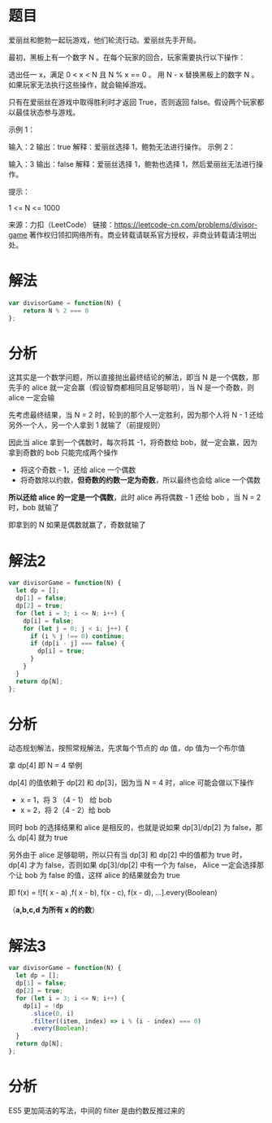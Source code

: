 
# 题目

爱丽丝和鲍勃一起玩游戏，他们轮流行动。爱丽丝先手开局。

最初，黑板上有一个数字 N 。在每个玩家的回合，玩家需要执行以下操作：

选出任一 x，满足 0 < x < N 且 N % x == 0 。
用 N - x 替换黑板上的数字 N 。
如果玩家无法执行这些操作，就会输掉游戏。

只有在爱丽丝在游戏中取得胜利时才返回 True，否则返回 false。假设两个玩家都以最佳状态参与游戏。

 

示例 1：

输入：2
输出：true
解释：爱丽丝选择 1，鲍勃无法进行操作。
示例 2：

输入：3
输出：false
解释：爱丽丝选择 1，鲍勃也选择 1，然后爱丽丝无法进行操作。


提示：

1 <= N <= 1000

来源：力扣（LeetCode）
链接：https://leetcode-cn.com/problems/divisor-game
著作权归领扣网络所有。商业转载请联系官方授权，非商业转载请注明出处。

# 解法

```javascript
var divisorGame = function(N) {
    return N % 2 === 0
};
```

# 分析

这其实是一个数学问题，所以直接抛出最终结论的解法，即当 N 是一个偶数，那 先手的 alice 就一定会赢（假设智商都相同且足够聪明），当 N 是一个奇数，则 alice 一定会输

先考虑最终结果，当 N = 2 时，轮到的那个人一定胜利，因为那个人将 N - 1 还给另外一个人，另一个人拿到 1 就输了（前提规则）

因此当 alice 拿到一个偶数时，每次将其 -1，将奇数给 bob，就一定会赢，因为拿到奇数的 bob 只能完成两个操作

* 将这个奇数 - 1，还给 alice 一个偶数
* 将奇数除以约数，**但奇数的约数一定为奇数**，所以最终也会给 alice 一个偶数

**所以还给 alice 的一定是一个偶数**，此时 alice 再将偶数 - 1 还给 bob ，当 N = 2 时，bob 就输了

即拿到的 N 如果是偶数就赢了，奇数就输了

# 解法2

```javascript
var divisorGame = function(N) {
  let dp = [];
  dp[1] = false;
  dp[2] = true;
  for (let i = 3; i <= N; i++) {
    dp[i] = false;
    for (let j = 0; j < i; j++) {
      if (i % j !== 0) continue;
      if (dp[i - j] === false) {
        dp[i] = true;
      }
    }
  }
  return dp[N];
};  
```

# 分析

动态规划解法，按照常规解法，先求每个节点的 dp 值，dp 值为一个布尔值

拿 dp[4] 即 N = 4 举例

dp[4] 的值依赖于 dp[2] 和 dp[3]，因为当 N = 4 时，alice 可能会做以下操作

*  x = 1，将 3 （4 - 1） 给 bob
* x = 2，将 2（4 - 2）给 bob

同时 bob 的选择结果和 alice 是相反的，也就是说如果 dp[3]/dp[2] 为 false，那么 dp[4] 就为 true

另外由于 alice 足够聪明，所以只有当 dp[3] 和 dp[2] 中的值都为 true 时，dp[4] 才为 false，否则如果 dp[3]/dp[2] 中有一个为 false， Alice 一定会选择那个让 bob 为 false 的值，这样 alice 的结果就会为 true

即 f(x) = ![f( x - a) ,f( x - b), f(x - c), f(x - d), ...].every(Boolean)

（**a,b,c,d 为所有 x 的约数**）

# 解法3

```javascript
var divisorGame = function(N) {
  let dp = [];
  dp[1] = false;
  dp[2] = true;
  for (let i = 3; i <= N; i++) {
    dp[i] = !dp
      .slice(0, i)
      .filter((item, index) => i % (i - index) === 0)
      .every(Boolean);
  }
  return dp[N];
};
```

# 分析

 ES5 更加简洁的写法，中间的 filter 是由约数反推过来的
